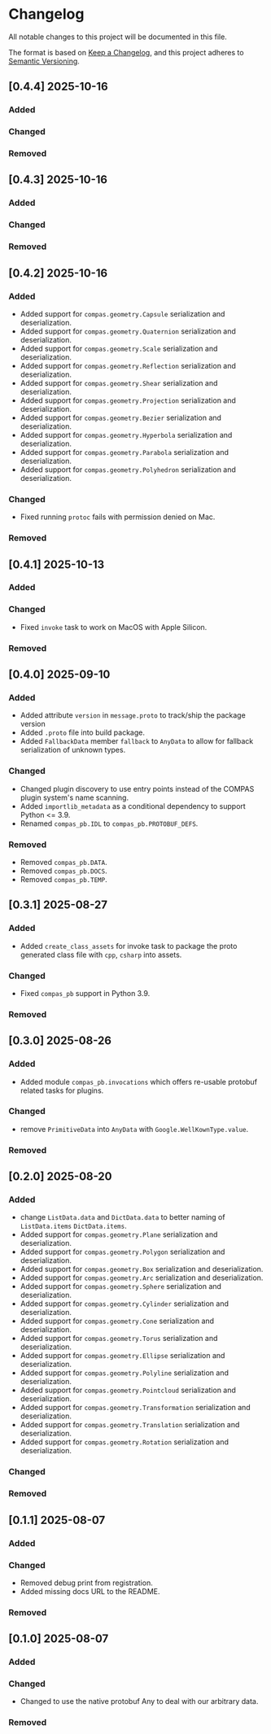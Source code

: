 # Changelog

All notable changes to this project will be documented in this file.

The format is based on [Keep a Changelog](https://keepachangelog.com/en/1.0.0/),
and this project adheres to [Semantic Versioning](https://semver.org/spec/v2.0.0.html).

## [0.4.4] 2025-10-16

### Added

### Changed

### Removed


## [0.4.3] 2025-10-16

### Added

### Changed

### Removed


## [0.4.2] 2025-10-16

### Added

* Added support for `compas.geometry.Capsule` serialization and deserialization.
* Added support for `compas.geometry.Quaternion` serialization and deserialization.
* Added support for `compas.geometry.Scale` serialization and deserialization.
* Added support for `compas.geometry.Reflection` serialization and deserialization.
* Added support for `compas.geometry.Shear` serialization and deserialization.
* Added support for `compas.geometry.Projection` serialization and deserialization.
* Added support for `compas.geometry.Bezier` serialization and deserialization.
* Added support for `compas.geometry.Hyperbola` serialization and deserialization.
* Added support for `compas.geometry.Parabola` serialization and deserialization.
* Added support for `compas.geometry.Polyhedron` serialization and deserialization.

### Changed

* Fixed running `protoc` fails with permission denied on Mac.

### Removed


## [0.4.1] 2025-10-13

### Added

### Changed

* Fixed `invoke` task to work on MacOS with Apple Silicon.

### Removed


## [0.4.0] 2025-09-10

### Added

* Added attribute `version` in `message.proto` to track/ship the package version
* Added `.proto` file into build package.
* Added `FallbackData` member `fallback` to `AnyData` to allow for fallback serialization of unknown types.

### Changed

* Changed plugin discovery to use entry points instead of the COMPAS plugin system's name scanning.
* Added `importlib_metadata` as a conditional dependency to support Python <= 3.9.
* Renamed `compas_pb.IDL` to `compas_pb.PROTOBUF_DEFS`.

### Removed

* Removed `compas_pb.DATA`.
* Removed `compas_pb.DOCS`.
* Removed `compas_pb.TEMP`.


## [0.3.1] 2025-08-27

### Added

* Added `create_class_assets` for invoke task to package the proto generated class file with `cpp`, `csharp` into assets.

### Changed

* Fixed `compas_pb` support in Python 3.9.

### Removed


## [0.3.0] 2025-08-26

### Added

* Added module `compas_pb.invocations` which offers re-usable protobuf related tasks for plugins. 

### Changed

* remove `PrimitiveData` into `AnyData` with `Google.WellKownType.value`.

### Removed


## [0.2.0] 2025-08-20

### Added

* change `ListData.data` and `DictData.data` to better naming of `ListData.items` `DictData.items`.
* Added support for `compas.geometry.Plane` serialization and deserialization.
* Added support for `compas.geometry.Polygon` serialization and deserialization.
* Added support for `compas.geometry.Box` serialization and deserialization.
* Added support for `compas.geometry.Arc` serialization and deserialization.
* Added support for `compas.geometry.Sphere` serialization and deserialization.
* Added support for `compas.geometry.Cylinder` serialization and deserialization.
* Added support for `compas.geometry.Cone` serialization and deserialization.
* Added support for `compas.geometry.Torus` serialization and deserialization.
* Added support for `compas.geometry.Ellipse` serialization and deserialization.
* Added support for `compas.geometry.Polyline` serialization and deserialization.
* Added support for `compas.geometry.Pointcloud` serialization and deserialization.
* Added support for `compas.geometry.Transformation` serialization and deserialization.
* Added support for `compas.geometry.Translation` serialization and deserialization.
* Added support for `compas.geometry.Rotation` serialization and deserialization.

### Changed

### Removed


## [0.1.1] 2025-08-07

### Added

### Changed

* Removed debug print from registration.
* Added missing docs URL to the README.

### Removed


## [0.1.0] 2025-08-07

### Added

### Changed

* Changed to use the native protobuf Any to deal with our arbitrary data.

### Removed

